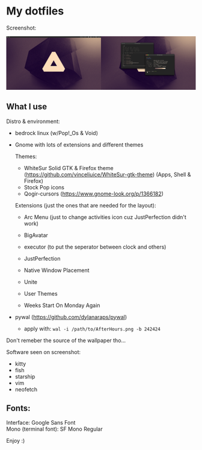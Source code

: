 # My dotfiles

Screenshot:

![screenshot](screenshot.png)

## What I use

Distro & environment:
- bedrock linux (w/Pop!\_Os & Void)
- Gnome with lots of extensions and different themes
  
  Themes:
  - WhiteSur Solid GTK & Firefox theme (https://github.com/vinceliuice/WhiteSur-gtk-theme) (Apps, Shell & Firefox)
  - Stock Pop icons
  - Qogir-cursors (https://www.gnome-look.org/p/1366182)
  
  Extensions (just the ones that are needed for the layout):
  - Arc Menu (just to change activities icon cuz JustPerfection didn't work)
  - BigAvatar
  - executor (to put the seperator between clock and others)
  - JustPerfection
  - Native Window Placement
  - Unite
  - User Themes
  
  - Weeks Start On Monday Again
 - pywal (https://github.com/dylanaraps/pywal)
   - apply with: ``wal -i /path/to/AfterHours.png -b 242424``

Don't remeber the source of the wallpaper tho... 

Software seen on screenshot:
- kitty
- fish
- starship
- vim
- neofetch

## Fonts:
Interface: Google Sans Font   
Mono (terminal font): SF Mono Regular

Enjoy :)
